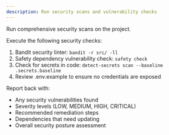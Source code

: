 ```yaml
---
description: Run security scans and vulnerability checks
---
```


Run comprehensive security scans on the project.

Execute the following security checks:

1. Bandit security linter: `bandit -r src/ -ll`
2. Safety dependency vulnerability check: `safety check`
3. Check for secrets in code: `detect-secrets scan --baseline .secrets.baseline`
4. Review .env.example to ensure no credentials are exposed

Report back with:

- Any security vulnerabilities found
- Severity levels (LOW, MEDIUM, HIGH, CRITICAL)
- Recommended remediation steps
- Dependencies that need updating
- Overall security posture assessment
